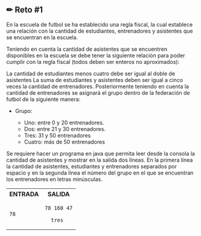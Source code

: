 <h2> ✏ Reto #1 </h2>

En la escuela de futbol se ha establecido una regla fiscal, la cual establece una relación con la cantidad de estudiantes, entrenadores y asistentes que se encuentran en la escuela.  

Teniendo en cuenta la cantidad de asistentes que se encuentren disponibles en la escuela se debe tener la siguiente relación para poder cumplir con la regla fiscal (todos deben ser enteros no aproximados):

La cantidad de estudiantes menos cuatro debe ser igual al doble de asistentes
La suma de estudiantes y asistentes deben ser igual a cinco veces la cantidad de entrenadores.
Posteriormente teniendo en cuenta la cantidad de entrenadores se asignará el grupo dentro de la federación de futbol de la siguiente manera:

- Grupo:

  - Uno: entre 0 y 20 entrenadores.
  - Dos: entre 21 y 30 entrenadores.
  - Tres: 31 y 50 entrenadores
  - Cuatro: más de 50 entrenadores            
  
  
Se requiere hacer un programa en java que permita leer desde la consola la cantidad de asistentes y mostrar en la salida dos líneas. En la primera línea la cantidad de asistentes, estudiantes y entrenadores separados por espacio y en la segunda línea el número del grupo en el que se encuentran los entrenadores en letras minúsculas.

      
<table class="default">
<tr>
<th>ENTRADA</th>
<th>SALIDA</th>
</tr>
<tr>
<td>

    78
  
</td>
<td>

    78 160 47

      tres

</td>
</tr>
</table>
